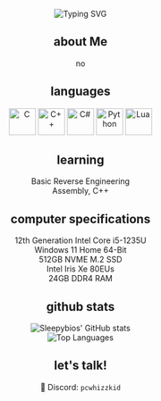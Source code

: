 <p align="center">
  <img src="https://readme-typing-svg.herokuapp.com?font=Fira+Code&size=35&duration=1000&pause=1000&center=true&vCenter=true&width=435&lines=Hello!;你好!;Hola!;Bonjour!;Hallo!;Ciao!;こんにちは!;안녕하세요!;Здравствуйте!;Olá!;مرحبا!;हैलो!;γειά!;שלום!;สวัสดี!;ਸਤ+ਸ੍ਰੀ+ਅਕਾਲ!;హలో!;ਸਤ+ਸ੍ਰੀ+ਅਕਾਲ!;வணக்கம்!;ಹಲೋ!;नमस्कार!;سلام!;ဟယ်လို!;ሰላም!;سلام!;హలో!;ഹലോ!;হ্যালো!;வணக்கம்!" alt="Typing SVG">
</p>


<div align="center">

## about Me

no

## languages

<img src="https://cdn.jsdelivr.net/gh/devicons/devicon/icons/c/c-original.svg" alt="C" width="48" height="48"/>
<img src="https://cdn.jsdelivr.net/gh/devicons/devicon@latest/icons/cplusplus/cplusplus-original.svg" alt="C++" width="48" height="48"/>
<img src="https://cdn.jsdelivr.net/gh/devicons/devicon@latest/icons/csharp/csharp-original.svg" alt="C#" width="48" height="48"/>
<img src="https://cdn.jsdelivr.net/gh/devicons/devicon@latest/icons/python/python-original-wordmark.svg" alt="Python" width="48" height="48"/>
<img src="https://cdn.jsdelivr.net/gh/devicons/devicon@latest/icons/lua/lua-original.svg" alt="Lua" width="48" height="48"/>

## learning

Basic Reverse Engineering   
Assembly, C++ 

## computer specifications
12th Generation Intel Core i5-1235U   
Windows 11 Home 64-Bit   
512GB NVME M.2 SSD   
Intel Iris Xe 80EUs   
24GB DDR4 RAM   

## github stats

<img src="https://github-readme-stats.vercel.app/api?username=sleepybios&show_icons=true&theme=radical" alt="Sleepybios' GitHub stats">
<br>
<img src="https://github-readme-stats.vercel.app/api/top-langs/?username=sleepybios&layout=compact&theme=radical" alt="Top Languages"> 

## let's talk!

💬 Discord: `pcwhizzkid`  

</div>
